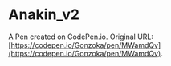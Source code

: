 # Anakin_v2

A Pen created on CodePen.io. Original URL: [https://codepen.io/Gonzoka/pen/MWamdQv](https://codepen.io/Gonzoka/pen/MWamdQv).


